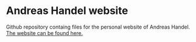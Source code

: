 # Andreas Handel website 

Github repository containg files for the personal website of Andreas Handel. [The website can be found here.](https://www.andreashandel.com/)
